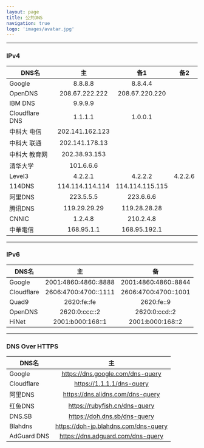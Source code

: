 ```yaml
---
layout: page
title: 公共DNS
navigation: true
logo: 'images/avatar.jpg'
---
```


---
### IPv4

| DNS名  |   主   |   备1   |   备2   |
| --------   | :-----:  | :-----:  | :-----:  |
| Google  | 8.8.8.8| 8.8.4.4 ||
| OpenDNS| 208.67.222.222|208.67.220.220||
| IBM DNS|9.9.9.9|        ||
|Cloudflare DNS|1.1.1.1|1.0.0.1||
|中科大 电信|202.141.162.123|||
|中科大 联通|202.141.178.13|||
|中科大 教育网|202.38.93.153|||
|清华大学|101.6.6.6|||
|Level3|4.2.2.1|4.2.2.2|4.2.2.6|
| 114DNS |114.114.114.114 | 114.114.115.115||
| 阿里DNS |223.5.5.5|223.6.6.6||
|腾讯DNS|119.29.29.29|119.28.28.28||
|CNNIC| 1.2.4.8|210.2.4.8||
|中華電信|168.95.1.1|168.95.192.1||

---
### IPv6

| DNS名  |   主   |   备   |
| --------   | :-----:  | :-----:  |
| Google  | 2001:4860:4860::8888 | 2001:4860:4860::8844 |
| Cloudflare  | 2606:4700:4700::1111 | 2606:4700:4700::1001 |
| Quad9  |   2620:fe::fe   |  2620:fe::9 |
| OpenDNS |  2620:0:ccc::2  |  2620:0:ccd::2  |
| HiNet | 2001:b000:168::1 | 2001:b000:168::2 |

---
### DNS Over HTTPS

| DNS名  |   主   |
| --------   | :-----:  |
| Google  | https://dns.google.com/dns-query  |
| Cloudflare  | https://1.1.1.1/dns-query  |
|阿里DNS|https://dns.alidns.com/dns-query|
| 红鱼DNS | https://rubyfish.cn/dns-query |
| DNS.SB | https://doh.dns.sb/dns-query |
| Blahdns | https://doh-jp.blahdns.com/dns-query |
| AdGuard DNS | https://dns.adguard.com/dns-query |
